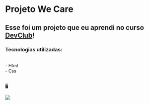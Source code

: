 <h1>Projeto We Care</h1>

<h2>Esse foi um projeto que eu aprendi no curso <a href="https://rodolfomori.com.br/devclub">DevClub</a>!</h2>
<h3>Tecnologias utilizadas:</h3>
<br>
  - Html 
<br>
  - Css
<br>
<br>

&#128421;

<img src="https://github.com/Thaisa-R/Projeto-2-We-Care-DevClub/blob/main/img-projeto-We%20Care.png?raw=true"/>

